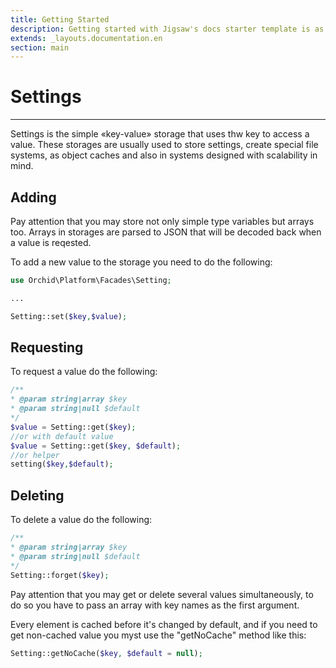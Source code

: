```yaml
---
title: Getting Started
description: Getting started with Jigsaw's docs starter template is as easy as 1, 2, 3.
extends: _layouts.documentation.en
section: main
---
```



# Settings
----------

Settings is the simple «key-value» storage that uses thw key to access a value. These storages are usually used to store settings, create special file systems, as object caches and also in systems designed with scalability in mind.

## Adding

Pay attention that you may store not only simple type variables but arrays too. Arrays in storages are parsed to JSON that will be decoded back when a value is reqested.

To add a new value to the storage you need to do the following:
```php
use Orchid\Platform\Facades\Setting;

...

Setting::set($key,$value);
```

## Requesting

To request a value do the following:
```php
/**
* @param string|array $key
* @param string|null $default
*/
$value = Setting::get($key);
//or with default value
$value = Setting::get($key, $default);
//or helper
setting($key,$default);
```

## Deleting

To delete a value do the following:
```php
/**
* @param string|array $key
* @param string|null $default
*/
Setting::forget($key);
```



Pay attention that you may get or delete several values simultaneously, to do so you have to pass an array with key names as the first argument.

Every element is cached before it's changed by default, and if you need to get non-cached value you myst use the "getNoCache" method like this:
```php
Setting::getNoCache($key, $default = null);
```

